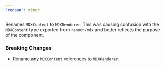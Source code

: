 ```yaml
---
'renoun': minor
---
```


Renames `MDXContent` to `MDXRenderer`. This was causing confusion with the `MDXContent` type exported from `renoun/mdx` and better reflects the purpose of the component.

### Breaking Changes

- Rename any `MDXContent` references to `MDXRenderer`.
